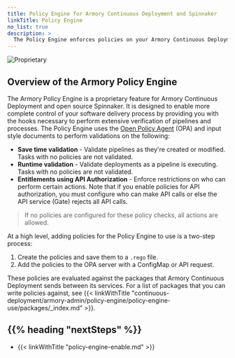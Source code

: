 ```yaml
---
title: Policy Engine for Armory Continuous Deployment and Spinnaker
linkTitle: Policy Engine
no_list: true
description: >
  The Policy Engine enforces policies on your Armory Continuous Deployment or open source Spinnaker instance. Policies can help you make sure that best practices are followed by preventing pipelines from being saved, stopping pipelines from running, or preventing certain users from taking certain actions.
---
```


![Proprietary](/images/proprietary.svg)

## Overview of the Armory Policy Engine

The Armory Policy Engine is a proprietary feature for Armory Continuous Deployment and open source Spinnaker. It is designed to enable more complete control of your software delivery process by providing you with the hooks necessary to perform extensive verification of pipelines and processes. The Policy Engine uses the [Open Policy Agent](https://www.openpolicyagent.org/) (OPA) and input style documents to perform validations on the following:

* **Save time validation** - Validate pipelines as they're created or modified. Tasks with no policies are not validated.
* **Runtime validation** - Validate deployments as a pipeline is executing. Tasks with no policies are not validated.
* **Entitlements using API Authorization** - Enforce restrictions on who can perform certain actions. Note that if you enable policies for API authorization, you must configure who can make API calls or else the API service (Gate) rejects all API calls.

> If no policies are configured for these policy checks, all actions are allowed.

At a high level, adding policies for the Policy Engine to use is a two-step process:

1. Create the policies and save them to a `.rego` file.
2. Add the policies to the OPA server with a ConfigMap or API request.

These policies are evaluated against the packages that Armory Continuous Deployment sends between its services. For a list of packages that you can write policies against, see {{< linkWithTitle "continuous-deployment/armory-admin/policy-engine/policy-engine-use/packages/_index.md" >}}. 

## {{% heading "nextSteps" %}}

* {{< linkWithTitle "policy-engine-enable.md" >}}